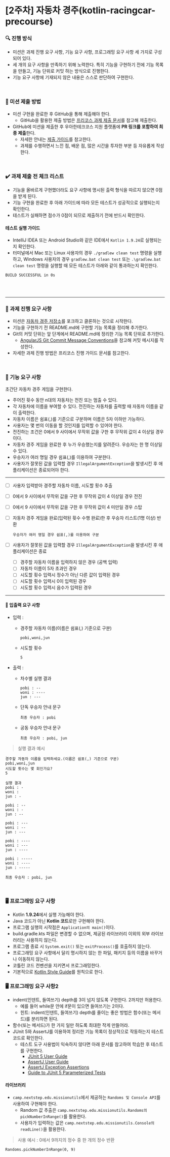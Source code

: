 # [2주차] 자동차 경주(kotlin-racingcar-precourse)

### 🔍 진행 방식
- 미션은 과제 진행 요구 사항, 기능 요구 사항, 프로그래밍 요구 사항 세 가지로 구성되어 있다.
- 세 개의 요구 사항을 만족하기 위해 노력한다. 특히 기능을 구현하기 전에 기능 목록을 만들고, 기능 단위로 커밋 하는 방식으로 진행한다.
- 기능 요구 사항에 기재되지 않은 내용은 스스로 판단하여 구현한다.

<br> 

### 📮 미션 제출 방법
- 미션 구현을 완료한 후 GitHub을 통해 제출해야 한다.
  - GitHub을 활용한 제출 방법은 [프리코스 과제 제출 문서](https://github.com/woowacourse/woowacourse-docs/tree/main/precourse)를 참고해 제출한다.
- GitHub에 미션을 제출한 후 우아한테크코스 지원 플랫폼에 **PR 링크를 포함하여 최종 제출**한다.
  - 자세한 안내는 [제출 가이드](https://github.com/woowacourse/woowacourse-docs/tree/main/precourse#%EC%A0%9C%EC%B6%9C-%EA%B0%80%EC%9D%B4%EB%93%9C)를 참고한다.
  - 과제를 수행하면서 느낀 점, 배운 점, 많은 시간을 투자한 부분 등 자유롭게 작성한다.
 
<br> 

### ✔️ 과제 제출 전 체크 리스트
- 기능을 올바르게 구현했더라도 요구 사항에 명시된 출력 형식을 따르지 않으면 0점을 받게 된다.
- 기능 구현을 완료한 후 아래 가이드에 따라 모든 테스트가 성공적으로 실행되는지 확인한다.
- 테스트가 실패하면 점수가 0점이 되므로 제출하기 전에 반드시 확인한다.

#### 테스트 실행 가이드
- IntelliJ IDEA 또는 Android Studio와 같은 IDE에서 ```Kotlin 1.9.24```로 실행되는지 확인한다.
- 터미널에서 Mac 또는 Linux 사용자의 경우 ```./gradlew clean test``` 명령을 실행하고, Windows 사용자의 경우 ```gradlew.bat clean test``` 또는 ```.\gradlew.bat clean test``` 명령을 실행할 때 모든 테스트가 아래와 같이 통과하는지 확인한다.
  
```
BUILD SUCCESSFUL in 0s
```

<br></br>

-------------
### 📝 과제 진행 요구 사항
- 미션은 [자동차 경주 저장소](https://github.com/woowacourse-precourse/kotlin-racingcar-7)를 포크하고 클론하는 것으로 시작한다.
- 기능을 구현하기 전 README.md에 구현할 기능 목록을 정리해 추가한다.
- Git의 커밋 단위는 앞 단계에서 README.md에 정리한 기능 목록 단위로 추가한다.
  - [AngularJS Git Commit Message Conventions](https://gist.github.com/stephenparish/9941e89d80e2bc58a153)을 참고해 커밋 메시지를 작성한다.
- 자세한 과제 진행 방법은 프리코스 진행 가이드 문서를 참고한다.

<br> 

### 🚀 기능 요구 사항
초간단 자동차 경주 게임을 구현한다.

- 주어진 횟수 동안 n대의 자동차는 전진 또는 멈출 수 있다.
- 각 자동차에 이름을 부여할 수 있다. 전진하는 자동차를 출력할 때 자동차 이름을 같이 출력한다.
- 자동차 이름은 쉼표(,)를 기준으로 구분하며 이름은 5자 이하만 가능하다.
- 사용자는 몇 번의 이동을 할 것인지를 입력할 수 있어야 한다.
- 전진하는 조건은 0에서 9 사이에서 무작위 값을 구한 후 무작위 값이 4 이상일 경우이다.
- 자동차 경주 게임을 완료한 후 누가 우승했는지를 알려준다. 우승자는 한 명 이상일 수 있다.
- 우승자가 여러 명일 경우 쉼표(,)를 이용하여 구분한다.
- 사용자가 잘못된 값을 입력할 경우 `IllegalArgumentException`을 발생시킨 후 애플리케이션은 종료되어야 한다.

---
- [ ] 사용자 입력받아 경주할 자동차 이름, 시도할 횟수 추출
- [ ] 0에서 9 사이에서 무작위 값을 구한 후 무작위 값이 4 이상일 경우 전진
- [ ] 0에서 9 사이에서 무작위 값을 구한 후 무작위 값이 4 미만일 경우 스탑
- [ ] 자동차 경주 게임을 완료(입력된 횟수 수행 완료)한 후 우승자 리스트(1명 이상) 반환
      
      우승자가 여러 명일 경우 쉼표(,)를 이용하여 구분
      
- [ ] 사용자가 잘못된 값을 입력할 경우 `IllegalArgumentException`을 발생시킨 후 애플리케이션은 종료
    - [ ] 경주할 자동차 이름을 입력하지 않은 경우 (공백 입력)
    - [ ] 자동차 이름이 5자 초과인 경우
    - [ ] 시도할 횟수 입력시 정수가 아닌 다른 값이 입력된 경우
    - [ ] 시도할 횟수 입력시 0이 입력된 경우
    - [ ] 시도할 횟수 입력시 음수가 입력된 경우
---


#### 💬 입출력 요구 사항
- 입력 : 
  - 경주할 자동차 이름(이름은 쉼표(,) 기준으로 구분)
    ```
    pobi,woni,jun
    ```

  - 시도할 횟수
    ```
    5
    ```

- 출력 :
  - 차수별 실행 결과
    ```
    pobi : --
    woni : ----
    jun : ---
    ```
  - 단독 우승자 안내 문구
    ```
    최종 우승자 : pobi
    ```
  - 공동 우승자 안내 문구
    ```
    최종 우승자 : pobi, jun
    ```

> 실행 결과 예시

  ```
경주할 자동차 이름을 입력하세요.(이름은 쉼표(,) 기준으로 구분)
pobi,woni,jun
시도할 횟수는 몇 회인가요?
5

실행 결과
pobi : -
woni : 
jun : -

pobi : --
woni : -
jun : --

pobi : ---
woni : --
jun : ---

pobi : ----
woni : ---
jun : ----

pobi : -----
woni : ----
jun : -----

최종 우승자 : pobi, jun
  ```

<br>

### 🖥️ 프로그래밍 요구 사항
- Kotlin **1.9.24**에서 실행 가능해야 한다.
- Java 코드가 아닌 **Kotlin 코드**로만 구현해야 한다.
- 프로그램 실행의 시작점은 ```Application의 main()```이다.
- build.gradle.kts 파일은 변경할 수 없으며, 제공된 라이브러리 이외의 외부 라이브러리는 사용하지 않는다.
- 프로그램 종료 시 ```System.exit()``` 또는 ```exitProcess()```를 호출하지 않는다.
- 프로그래밍 요구 사항에서 달리 명시하지 않는 한 파일, 패키지 등의 이름을 바꾸거나 이동하지 않는다.
- 코틀린 코드 컨벤션을 지키면서 프로그래밍한다.
- 기본적으로 [Kotlin Style Guide](https://github.com/woowacourse/woowacourse-docs/tree/main/styleguide/kotlin)를 원칙으로 한다.

### 🖥️ 프로그래밍 요구 사항2
- indent(인덴트, 들여쓰기) depth를 3이 넘지 않도록 구현한다. 2까지만 허용한다.
  - 예를 들어 while문 안에 if문이 있으면 들여쓰기는 2이다.
  - 힌트: indent(인덴트, 들여쓰기) depth를 줄이는 좋은 방법은 함수(또는 메서드)를 분리하면 된다.
- 함수(또는 메서드)가 한 가지 일만 하도록 최대한 작게 만들어라.
- JUnit 5와 AssertJ를 이용하여 정리한 기능 목록이 정상적으로 작동하는지 테스트 코드로 확인한다.
  - 테스트 도구 사용법이 익숙하지 않다면 아래 문서를 참고하여 학습한 후 테스트를 구현한다.
     - [JUnit 5 User Guide](https://junit.org/junit5/docs/current/user-guide/)
     - [AssertJ User Guide](https://assertj.github.io/doc/)
     - [AssertJ Exception Assertions](https://www.baeldung.com/assertj-exception-assertion)
     - [Guide to JUnit 5 Parameterized Tests](https://www.baeldung.com/parameterized-tests-junit-5)


#### 라이브러리
- ```camp.nextstep.edu.missionutils```에서 제공하는 ```Randoms 및 Console API```를 사용하여 구현해야 한다.
  - Random 값 추출은 ```camp.nextstep.edu.missionutils.Randoms의 pickNumberInRange()```를 활용한다.
  - 사용자가 입력하는 값은 ```camp.nextstep.edu.missionutils.Console의 readLine()```을 활용한다.

> 사용 예시 : 0에서 9까지의 정수 중 한 개의 정수 반환

```
Randoms.pickNumberInRange(0, 9)
```



